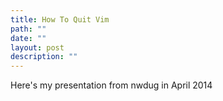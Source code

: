 ```yaml
---
title: How To Quit Vim
path: ""
date: ""
layout: post
description: ""
---
```

Here's my presentation from nwdug in April 2014

<script async class="speakerdeck-embed" data-id="e3e87a409d2f01316e28625017dd54d3" data-ratio="1.29456384323641" src="//speakerdeck.com/assets/embed.js"></script>
